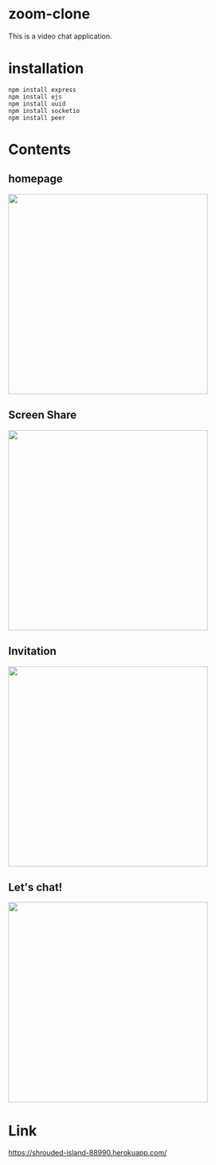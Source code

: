 # zoom-clone

This is a video chat application.

# installation

    npm install express
    npm install ejs
    npm install uuid
    npm install socketio
    npm install peer

# Contents

## homepage

<img src = "https://user-images.githubusercontent.com/87059373/125036793-8c81c180-e0d2-11eb-9f9b-575e04290c6d.png" width="400px">

## Screen Share

<img src = "https://user-images.githubusercontent.com/87059373/125036975-c5219b00-e0d2-11eb-917d-e735b1514f2a.png" width="400px">

## Invitation

<img src = "https://user-images.githubusercontent.com/87059373/125037157-f306df80-e0d2-11eb-8fe1-5a6d2bc78c29.png" width="400px">

## Let's chat!

<img src = "https://user-images.githubusercontent.com/87059373/125037308-1e89ca00-e0d3-11eb-88e6-6dc57f0d4e82.jpg" width="400px">

# Link

https://shrouded-island-88990.herokuapp.com/
